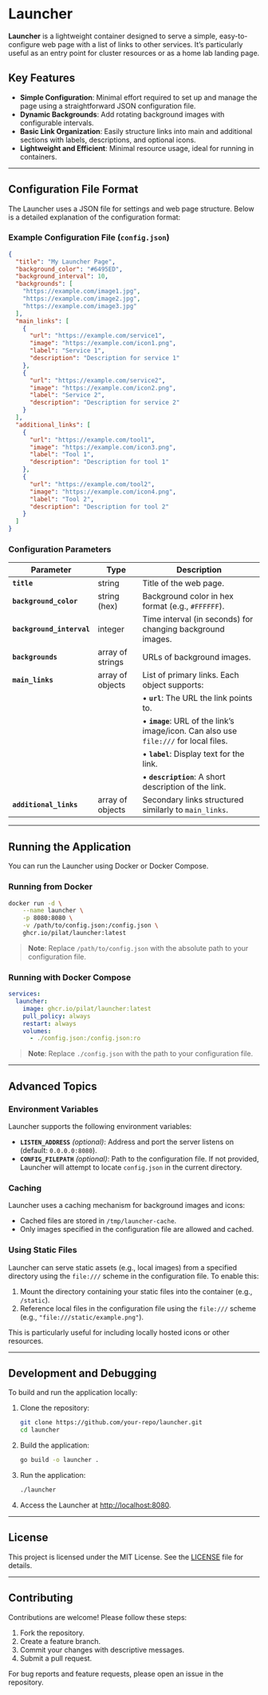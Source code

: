 # Launcher

**Launcher** is a lightweight container designed to serve a simple, easy-to-configure web page with a list of links to other services. It’s particularly useful as an entry point for cluster resources or as a home lab landing page.

## Key Features

- **Simple Configuration**: Minimal effort required to set up and manage the page using a straightforward JSON configuration file.
- **Dynamic Backgrounds**: Add rotating background images with configurable intervals.
- **Basic Link Organization**: Easily structure links into main and additional sections with labels, descriptions, and optional icons.
- **Lightweight and Efficient**: Minimal resource usage, ideal for running in containers.

---

## Configuration File Format

The Launcher uses a JSON file for settings and web page structure. Below is a detailed explanation of the configuration format:

### Example Configuration File (`config.json`)

```json
{
  "title": "My Launcher Page",
  "background_color": "#6495ED",
  "background_interval": 10,
  "backgrounds": [
    "https://example.com/image1.jpg",
    "https://example.com/image2.jpg",
    "https://example.com/image3.jpg"
  ],
  "main_links": [
    {
      "url": "https://example.com/service1",
      "image": "https://example.com/icon1.png",
      "label": "Service 1",
      "description": "Description for service 1"
    },
    {
      "url": "https://example.com/service2",
      "image": "https://example.com/icon2.png",
      "label": "Service 2",
      "description": "Description for service 2"
    }
  ],
  "additional_links": [
    {
      "url": "https://example.com/tool1",
      "image": "https://example.com/icon3.png",
      "label": "Tool 1",
      "description": "Description for tool 1"
    },
    {
      "url": "https://example.com/tool2",
      "image": "https://example.com/icon4.png",
      "label": "Tool 2",
      "description": "Description for tool 2"
    }
  ]
}
```

### Configuration Parameters

| Parameter              | Type                 | Description                                                                 |
|------------------------|----------------------|-----------------------------------------------------------------------------|
| **`title`**            | string               | Title of the web page.                                                     |
| **`background_color`** | string (hex)         | Background color in hex format (e.g., `#FFFFFF`).                          |
| **`background_interval`** | integer           | Time interval (in seconds) for changing background images.                 |
| **`backgrounds`**      | array of strings     | URLs of background images.                                                 |
| **`main_links`**       | array of objects     | List of primary links. Each object supports:                               |
|                        |                      | • **`url`**: The URL the link points to.                                   |
|                        |                      | • **`image`**: URL of the link’s image/icon. Can also use `file:///` for local files. |
|                        |                      | • **`label`**: Display text for the link.                                  |
|                        |                      | • **`description`**: A short description of the link.                      |
| **`additional_links`** | array of objects     | Secondary links structured similarly to `main_links`.                      |

---

## Running the Application

You can run the Launcher using Docker or Docker Compose.

### Running from Docker

```bash
docker run -d \
    --name launcher \
    -p 8080:8080 \
    -v /path/to/config.json:/config.json \
    ghcr.io/pilat/launcher:latest
```

> **Note**: Replace `/path/to/config.json` with the absolute path to your configuration file.

### Running with Docker Compose

```yaml
services:
  launcher:
    image: ghcr.io/pilat/launcher:latest
    pull_policy: always
    restart: always
    volumes:
      - ./config.json:/config.json:ro
```

> **Note**: Replace `./config.json` with the path to your configuration file.

---

## Advanced Topics

### Environment Variables

Launcher supports the following environment variables:

- **`LISTEN_ADDRESS`** *(optional)*: Address and port the server listens on (default: `0.0.0.0:8080`).
- **`CONFIG_FILEPATH`** *(optional)*: Path to the configuration file. If not provided, Launcher will attempt to locate `config.json` in the current directory.

### Caching

Launcher uses a caching mechanism for background images and icons:
- Cached files are stored in `/tmp/launcher-cache`.
- Only images specified in the configuration file are allowed and cached.

### Using Static Files

Launcher can serve static assets (e.g., local images) from a specified directory using the `file:///` scheme in the configuration file. To enable this:

1. Mount the directory containing your static files into the container (e.g., `/static`).
2. Reference local files in the configuration file using the `file:///` scheme (e.g., `"file:///static/example.png"`).

This is particularly useful for including locally hosted icons or other resources.

---

## Development and Debugging

To build and run the application locally:

1. Clone the repository:
   ```bash
   git clone https://github.com/your-repo/launcher.git
   cd launcher
   ```

2. Build the application:
   ```bash
   go build -o launcher .
   ```

3. Run the application:
   ```bash
   ./launcher
   ```

4. Access the Launcher at [http://localhost:8080](http://localhost:8080).

---

## License

This project is licensed under the MIT License. See the [LICENSE](LICENSE) file for details.

---

## Contributing

Contributions are welcome! Please follow these steps:

1. Fork the repository.
2. Create a feature branch.
3. Commit your changes with descriptive messages.
4. Submit a pull request.

For bug reports and feature requests, please open an issue in the repository.
